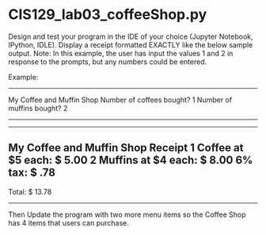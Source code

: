 # CIS129_lab03_coffeeShop.py
Design and test your program in the IDE of your choice (Jupyter Notebook, IPython, IDLE).
Display a receipt formatted EXACTLY like the below sample output. Note: In this example, the user has input the values 1 and 2 in response to the prompts, but any numbers could be entered.

Example:
***************************************
My Coffee and Muffin Shop
Number of coffees bought?
1
Number of muffins bought?
2
***************************************

***************************************
My Coffee and Muffin Shop Receipt
1 Coffee at $5 each: $ 5.00
2 Muffins at $4 each: $ 8.00
6% tax: $ .78
---------
Total: $ 13.78
***************************************
Then Update the program with two more menu items so the Coffee Shop has 4 items that users can purchase. 
